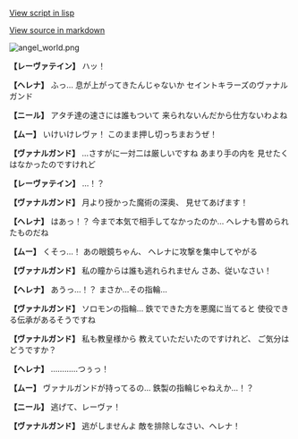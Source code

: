 [View script in lisp](../scripts/100213083.txt)

[View source in markdown](100213083.md)

![angel_world.png](../images/backgrounds/angel_world.png)

**【レーヴァテイン】**
ハッ！

**【ヘレナ】**
ふっ…
息が上がってきたんじゃないか
セイントキラーズのヴァナルガンド

**【ニール】**
アタチ達の速さには誰もついて
来られないんだから仕方ないわよね

**【ムー】**
いけいけレヴァ！
このまま押し切っちまおうぜ！

**【ヴァナルガンド】**
…さすがに一対二は厳しいですね
あまり手の内を
見せたくはなかったのですけれど

**【レーヴァテイン】**
…！？

**【ヴァナルガンド】**
月より授かった魔術の深奥、
見せてあげます！

**【ヘレナ】**
はあっ！？
今まで本気で相手してなかったのか…
ヘレナも嘗められたものだね

**【ムー】**
くそっ…！
あの眼鏡ちゃん、
ヘレナに攻撃を集中してやがる

**【ヴァナルガンド】**
私の瞳からは誰も逃れられません
さあ、従いなさい！

**【ヘレナ】**
あうっ…！？
まさか…その指輪…

**【ヴァナルガンド】**
ソロモンの指輪…
鉄でできた方を悪魔に当てると
使役できる伝承があるそうですね

**【ヴァナルガンド】**
私も教皇様から
教えていただいたのですけれど、
ご気分はどうですか？

**【ヘレナ】**
…………つぅっ！

**【ムー】**
ヴァナルガンドが持ってるの…
鉄製の指輪じゃねえか…！？

**【ニール】**
逃げて、レーヴァ！

**【ヴァナルガンド】**
逃がしませんよ
敵を排除しなさい、ヘレナ！